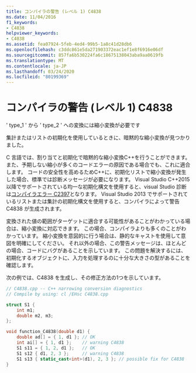 ```yaml
---
title: コンパイラの警告 (レベル 1) C4838
ms.date: 11/04/2016
f1_keywords:
- C4838
helpviewer_keywords:
- C4838
ms.assetid: fea07924-5feb-4ed4-99b5-1a8c41d28db6
ms.openlocfilehash: c3ddc861e5da271903372eac1ef1e8f6916e06df
ms.sourcegitcommit: 857fa6b530224fa6c18675138043aba9aa0619fb
ms.translationtype: MT
ms.contentlocale: ja-JP
ms.lasthandoff: 03/24/2020
ms.locfileid: "80199369"
---
```

# <a name="compiler-warning-level-1-c4838"></a>コンパイラの警告 (レベル 1) C4838

' type_1 ' から ' type_2 ' への変換には縮小変換が必要です

集計またはリストの初期化を使用しているときに、暗黙的な縮小変換が見つかりました。

C 言語では、割り当てと初期化で暗黙的な縮小変換C++を行うことができます。また、予期しない縮小が多くのコードエラーの原因である場合でも、これに適合します。 コードの安全性を高めるためC++に、初期化リストで縮小変換が発生した場合、標準では診断メッセージが必要になります。 Visual Studio C++2015 以降でサポートされている均一な初期化構文を使用すると、visual Studio 診断は[コンパイラエラー C2397](../../error-messages/compiler-errors-1/compiler-error-c2397.md)となります。 Visual Studio 2013 でサポートされているリストまたは集計の初期化構文を使用すると、コンパイラによって警告 C4838 が生成されます。

変換された値の範囲がターゲットに適合する可能性があることがわかっている場合は、縮小変換に対応できます。 この場合、コンパイラよりも多くのことがわかっています。 縮小変換を意図的に行う場合は、静的なキャストを使用して意図を明確にしてください。 それ以外の場合、この警告メッセージは、ほとんどの場合、コードにバグがあることを示しています。 この問題を解決するには、初期化するオブジェクトに、入力を処理するのに十分な大きさの型があることを確認します。

次の例では、C4838 を生成し、その修正方法の1つを示しています。

```cpp
// C4838.cpp -- C++ narrowing conversion diagnostics
// Compile by using: cl /EHsc C4838.cpp

struct S1 {
    int m1;
    double m2, m3;
};

void function_C4838(double d1) {
    double ad[] = { 1, d1 }; // OK
    int ai[] = { 1, d1 };    // warning C4838
    S1 s11 = { 1, 2, d1 };   // OK
    S1 s12 { d1, 2, 3 };     // warning C4838
    S1 s13 { static_cast<int>(d1), 2, 3 }; // possible fix for C4838
}
```
